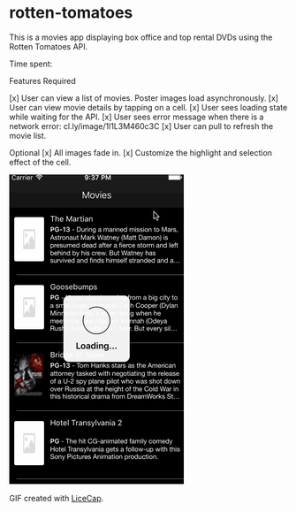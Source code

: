 # rotten-tomatoes

This is a movies app displaying box office and top rental DVDs using the Rotten Tomatoes API.

Time spent: <Number of hours spent>

Features
Required

[x] User can view a list of movies. Poster images load asynchronously.
[x] User can view movie details by tapping on a cell.
[x] User sees loading state while waiting for the API.
[x] User sees error message when there is a network error: cl.ly/image/1l1L3M460c3C
[x] User can pull to refresh the movie list.

Optional
[x] All images fade in.
[x] Customize the highlight and selection effect of the cell.


![Video Walkthrough](demo.gif)

GIF created with [LiceCap](http://www.cockos.com/licecap/).